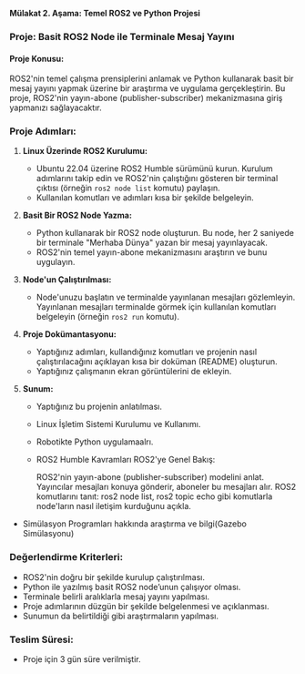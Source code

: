 

**Mülakat 2. Aşama: Temel ROS2 ve Python Projesi**

### Proje: Basit ROS2 Node ile Terminale Mesaj Yayını

#### Proje Konusu:
ROS2'nin temel çalışma prensiplerini anlamak ve Python kullanarak basit bir mesaj yayını yapmak üzerine bir araştırma ve uygulama gerçekleştirin. Bu proje, ROS2'nin yayın-abone (publisher-subscriber) mekanizmasına giriş yapmanızı sağlayacaktır.

### Proje Adımları:

1. **Linux Üzerinde ROS2 Kurulumu:**
   - Ubuntu 22.04 üzerine ROS2 Humble sürümünü kurun. Kurulum adımlarını takip edin ve ROS2'nin çalıştığını gösteren bir terminal çıktısı (örneğin `ros2 node list` komutu) paylaşın.
   - Kullanılan komutları ve adımları kısa bir şekilde belgeleyin.

2. **Basit Bir ROS2 Node Yazma:**
   - Python kullanarak bir ROS2 node oluşturun. Bu node, her 2 saniyede bir terminale "Merhaba Dünya" yazan bir mesaj yayınlayacak.
   - ROS2'nin temel yayın-abone mekanizmasını araştırın ve bunu uygulayın.

3. **Node'un Çalıştırılması:**
   - Node'unuzu başlatın ve terminalde yayınlanan mesajları gözlemleyin. Yayınlanan mesajları terminalde görmek için kullanılan komutları belgeleyin (örneğin `ros2 run` komutu).

4. **Proje Dokümantasyonu:**
   - Yaptığınız adımları, kullandığınız komutları ve projenin nasıl çalıştırılacağını açıklayan kısa bir doküman (README) oluşturun.
   - Yaptığınız çalışmanın ekran görüntülerini de ekleyin.

5. **Sunum:**
   - Yaptığınız bu projenin anlatılması.
   - Linux İşletim Sistemi Kurulumu ve Kullanımı.
   - Robotikte Python uygulamaalrı.
   -  ROS2 Humble Kavramları
         ROS2'ye Genel Bakış:

         ROS2'nin yayın-abone (publisher-subscriber) modelini anlat. Yayıncılar mesajları konuya gönderir, aboneler bu mesajları alır.
         ROS2 komutlarını tanıt: ros2 node list, ros2 topic echo gibi komutlarla node'ların nasıl iletişim kurduğunu açıkla.
  - Simülasyon Programları hakkında araştırma ve bilgi(Gazebo Simülasyonu)

### Değerlendirme Kriterleri:
- ROS2'nin doğru bir şekilde kurulup çalıştırılması.
- Python ile yazılmış basit ROS2 node’unun çalışıyor olması.
- Terminale belirli aralıklarla mesaj yayını yapılması.
- Proje adımlarının düzgün bir şekilde belgelenmesi ve açıklanması.
- Sunumun da belirtildiği gibi araştırmaların yapılması.

### Teslim Süresi:
- Proje için 3 gün süre verilmiştir.

